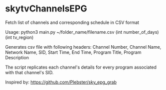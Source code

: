 # skytvChannelsEPG
Fetch list of channels and corresponding schedule in CSV format

Usage: python3 main.py ~/folder_name/filename.csv (int number_of_days) (int tv_region)

Generates csv file with following headers:
Channel Number, Channel Name, Network Name, SID, Start Time, End Time, Program Title, Program Description

The script replicates each channel's details for every program associated with that channel's SID.


Inspired by: https://github.com/Plebster/sky_epg_grab
